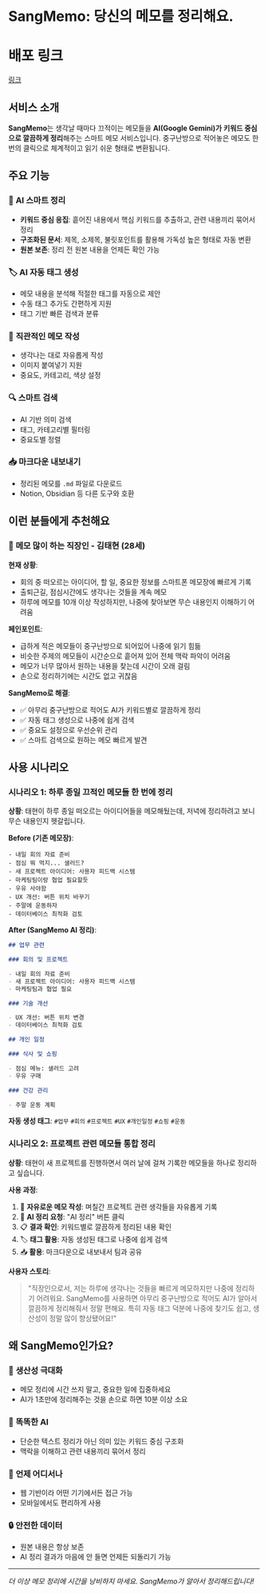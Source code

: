 # SangMemo: 당신의 메모를 정리해요.

# 배포 링크

[링크](https://memo-gemini-flow.vercel.app)

## 서비스 소개

**SangMemo**는 생각날 때마다 끄적이는 메모들을 **AI(Google Gemini)가 키워드 중심으로 깔끔하게 정리**해주는 스마트 메모 서비스입니다. 중구난방으로 적어놓은 메모도 한 번의 클릭으로 체계적이고 읽기 쉬운 형태로 변환됩니다.

## 주요 기능

### 🎯 **AI 스마트 정리**

- **키워드 중심 응집**: 흩어진 내용에서 핵심 키워드를 추출하고, 관련 내용끼리 묶어서 정리
- **구조화된 문서**: 제목, 소제목, 불릿포인트를 활용해 가독성 높은 형태로 자동 변환
- **원본 보존**: 정리 전 원본 내용을 언제든 확인 가능

### 🏷️ **AI 자동 태그 생성**

- 메모 내용을 분석해 적절한 태그를 자동으로 제안
- 수동 태그 추가도 간편하게 지원
- 태그 기반 빠른 검색과 분류

### 📝 **직관적인 메모 작성**

- 생각나는 대로 자유롭게 작성
- 이미지 붙여넣기 지원
- 중요도, 카테고리, 색상 설정

### 🔍 **스마트 검색**

- AI 기반 의미 검색
- 태그, 카테고리별 필터링
- 중요도별 정렬

### 📥 **마크다운 내보내기**

- 정리된 메모를 `.md` 파일로 다운로드
- Notion, Obsidian 등 다른 도구와 호환

## 이런 분들에게 추천해요

### 📱 **메모 많이 하는 직장인 - 김태현 (28세)**

**현재 상황**:

- 회의 중 떠오르는 아이디어, 할 일, 중요한 정보를 스마트폰 메모장에 빠르게 기록
- 출퇴근길, 점심시간에도 생각나는 것들을 계속 메모
- 하루에 메모를 10개 이상 작성하지만, 나중에 찾아보면 무슨 내용인지 이해하기 어려움

**페인포인트**:

- 급하게 적은 메모들이 중구난방으로 되어있어 나중에 읽기 힘듦
- 비슷한 주제의 메모들이 시간순으로 흩어져 있어 전체 맥락 파악이 어려움
- 메모가 너무 많아서 원하는 내용을 찾는데 시간이 오래 걸림
- 손으로 정리하기에는 시간도 없고 귀찮음

**SangMemo로 해결**:

- ✅ 아무리 중구난방으로 적어도 AI가 키워드별로 깔끔하게 정리
- ✅ 자동 태그 생성으로 나중에 쉽게 검색
- ✅ 중요도 설정으로 우선순위 관리
- ✅ 스마트 검색으로 원하는 메모 빠르게 발견

## 사용 시나리오

### 시나리오 1: 하루 종일 끄적인 메모들 한 번에 정리

**상황**: 태현이 하루 종일 떠오르는 아이디어들을 메모해뒀는데, 저녁에 정리하려고 보니 무슨 내용인지 헷갈립니다.

**Before (기존 메모장)**:

```
- 내일 회의 자료 준비
- 점심 뭐 먹지... 샐러드?
- 새 프로젝트 아이디어: 사용자 피드백 시스템
- 마케팅팀이랑 협업 필요할듯
- 우유 사야함
- UX 개선: 버튼 위치 바꾸기
- 주말에 운동하자
- 데이터베이스 최적화 검토
```

**After (SangMemo AI 정리)**:

```markdown
## 업무 관련

### 회의 및 프로젝트

- 내일 회의 자료 준비
- 새 프로젝트 아이디어: 사용자 피드백 시스템
- 마케팅팀과 협업 필요

### 기술 개선

- UX 개선: 버튼 위치 변경
- 데이터베이스 최적화 검토

## 개인 일정

### 식사 및 쇼핑

- 점심 메뉴: 샐러드 고려
- 우유 구매

### 건강 관리

- 주말 운동 계획
```

**자동 생성 태그**: `#업무` `#회의` `#프로젝트` `#UX` `#개인일정` `#쇼핑` `#운동`

### 시나리오 2: 프로젝트 관련 메모들 통합 정리

**상황**: 태현이 새 프로젝트를 진행하면서 여러 날에 걸쳐 기록한 메모들을 하나로 정리하고 싶습니다.

**사용 과정**:

1. 📝 **자유로운 메모 작성**: 며칠간 프로젝트 관련 생각들을 자유롭게 기록
2. 🎯 **AI 정리 요청**: "AI 정리" 버튼 클릭
3. 📋 **결과 확인**: 키워드별로 깔끔하게 정리된 내용 확인
4. 🏷️ **태그 활용**: 자동 생성된 태그로 나중에 쉽게 검색
5. 📥 **활용**: 마크다운으로 내보내서 팀과 공유

**사용자 스토리**:

> "직장인으로서, 저는 하루에 생각나는 것들을 빠르게 메모하지만 나중에 정리하기 어려워요. SangMemo를 사용하면 아무리 중구난방으로 적어도 AI가 알아서 깔끔하게 정리해줘서 정말 편해요. 특히 자동 태그 덕분에 나중에 찾기도 쉽고, 생산성이 정말 많이 향상됐어요!"

## 왜 SangMemo인가요?

### 🚀 **생산성 극대화**

- 메모 정리에 시간 쓰지 말고, 중요한 일에 집중하세요
- AI가 1초만에 정리해주는 것을 손으로 하면 10분 이상 소요

### 🧠 **똑똑한 AI**

- 단순한 텍스트 정리가 아닌 의미 있는 키워드 중심 구조화
- 맥락을 이해하고 관련 내용끼리 묶어서 정리

### 📱 **언제 어디서나**

- 웹 기반이라 어떤 기기에서든 접근 가능
- 모바일에서도 편리하게 사용

### 🔒 **안전한 데이터**

- 원본 내용은 항상 보존
- AI 정리 결과가 마음에 안 들면 언제든 되돌리기 가능

---

_더 이상 메모 정리에 시간을 낭비하지 마세요. SangMemo가 알아서 정리해드립니다!_
